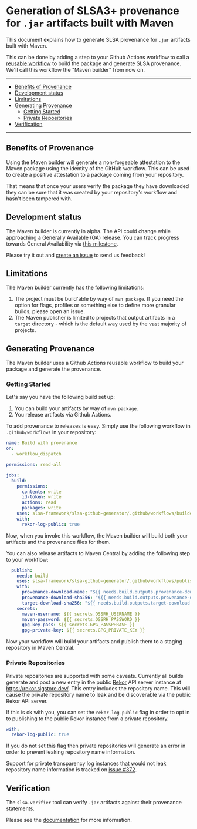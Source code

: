 # Generation of SLSA3+ provenance for `.jar` artifacts built with Maven

This document explains how to generate SLSA provenance for `.jar` artifacts built with Maven.

This can be done by adding a step to your Github Actions workflow to call a
[reusable
workflow](https://docs.github.com/en/actions/using-workflows/reusing-workflows)
to build the package and generate SLSA provenance. We'll call this
workflow the "Maven builder" from now on.

---

<!-- markdown-toc --bullets="-" -i README.md -->

<!-- toc -->

- [Benefits of Provenance](#benefits-of-provenance)
- [Development status](#development-status)
- [Limitations](#limitations)
- [Generating Provenance](#generating-provenance)
  - [Getting Started](#getting-started)
  - [Private Repositories](#private-repositories)
- [Verification](#verification)

<!-- tocstop -->

---

## Benefits of Provenance

Using the Maven builder will generate a non-forgeable attestation to the
Maven package using the identity of the GitHub workflow. This can be used to
create a positive attestation to a package coming from your repository.

That means that once your users verify the package they have downloaded they can
be sure that it was created by your repository's workflow and hasn't been
tampered with.

## Development status

The Maven builder is currently in alpha. The API could change while approaching
a Generally Available (GA) release. You can track progress towards General
Availability via
[this milestone](https://github.com/slsa-framework/slsa-github-generator/milestone/17).

Please try it out and
[create an issue](https://github.com/slsa-framework/slsa-github-generator/issues/new)
to send us feedback!

## Limitations

The Maven builder currently has the following limitations:

1. The project must be build'able by way of `mvn package`. If you need the option for flags, profiles or something else to define more granular builds, please open an issue.
2. The Maven publisher is limited to projects that output artifacts in a `target` directory - which is the default way used by the vast majority of projects.

## Generating Provenance

The Maven builder uses a Github Actions reusable workflow to build your
package and generate the provenance.

### Getting Started

Let's say you have the following build set up:

1. You can build your artifacts by way of `mvn package`.
2. You release artifacts via Github Actions.

To add provenance to releases is easy. Simply use the following workflow in `.github/workflows` in your repository:

```yaml
name: Build with provenance
on:
  - workflow_dispatch

permissions: read-all

jobs:
  build:
    permissions:
      contents: write
      id-token: write
      actions: read
      packages: write
    uses: slsa-framework/slsa-github-generator/.github/workflows/builder_maven_slsa3.yml@v1.7.0
    with:
      rekor-log-public: true
```

Now, when you invoke this workflow, the Maven builder will build both your artifacts and the provenance files for them.

You can also release artifacts to Maven Central by adding the following step to your workflow:

```yaml
  publish:
    needs: build
    uses: slsa-framework/slsa-github-generator/.github/workflows/publish_maven.yml@v1.7.0
    with:
      provenance-download-name: "${{ needs.build.outputs.provenance-download-name }}"
      provenance-download-sha256: "${{ needs.build.outputs.provenance-download-sha256 }}"
      target-download-sha256: "${{ needs.build.outputs.target-download-sha256 }}"
    secrets:
      maven-username: ${{ secrets.OSSRH_USERNAME }}
      maven-password: ${{ secrets.OSSRH_PASSWORD }}
      gpg-key-pass: ${{ secrets.GPG_PASSPHRASE }}
      gpg-private-key: ${{ secrets.GPG_PRIVATE_KEY }}
```

Now your workflow will build your artifacts and publish them to a staging repository in Maven Central.

### Private Repositories

Private repositories are supported with some caveats. Currently all builds
generate and post a new entry in the public
[Rekor](https://github.com/sigstore/rekor) API server instance at
https://rekor.sigstore.dev/. This entry includes the repository name. This will cause the
private repository name to leak and be discoverable via the public Rekor API
server.

If this is ok with you, you can set the `rekor-log-public` flag in order to
opt in to publishing to the public Rekor instance from a private repository.

```yaml
with:
  rekor-log-public: true
```

If you do not set this flag then private repositories will generate an error in
order to prevent leaking repository name information.

Support for private transparency log instances that would not leak repository
name information is tracked on [issue #372](https://github.com/slsa-framework/slsa-github-generator/issues/372).

## Verification

The `slsa-verifier` tool can verify `.jar` artifacts against their provenance statements.

Please see the [documentation](https://github.com/slsa-framework/slsa-verifier)
for more information.
